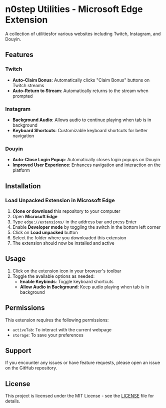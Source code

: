 # n0step Utilities - Microsoft Edge Extension

A collection of utilitiesfor various websites including Twitch, Instagram, and Douyin.

## Features

### Twitch
- **Auto-Claim Bonus**: Automatically clicks "Claim Bonus" buttons on Twitch streams
- **Auto-Return to Stream**: Automatically returns to the stream when prompted

### Instagram
- **Background Audio**: Allows audio to continue playing when tab is in background
- **Keyboard Shortcuts**: Customizable keyboard shortcuts for better navigation

### Douyin
- **Auto-Close Login Popup**: Automatically closes login popups on Douyin
- **Improved User Experience**: Enhances navigation and interaction on the platform

## Installation

### Load Unpacked Extension in Microsoft Edge

1. **Clone or download** this repository to your computer
2. Open **Microsoft Edge**
3. Type `edge://extensions/` in the address bar and press Enter
4. Enable **Developer mode** by toggling the switch in the bottom left corner
5. Click on **Load unpacked** button
6. Select the folder where you downloaded this extension
7. The extension should now be installed and active

## Usage

1. Click on the extension icon in your browser's toolbar
2. Toggle the available options as needed:
   - **Enable Keybinds**: Toggle keyboard shortcuts
   - **Allow Audio in Background**: Keep audio playing when tab is in background

## Permissions

This extension requires the following permissions:
- `activeTab`: To interact with the current webpage
- `storage`: To save your preferences

## Support

If you encounter any issues or have feature requests, please open an issue on the GitHub repository.

## License

This project is licensed under the MIT License - see the [LICENSE](LICENSE) file for details.
